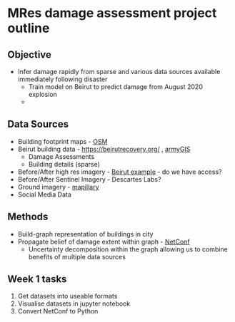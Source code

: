 # MRes damage assessment project outline

## Objective
* Infer damage rapidly from sparse and various data sources available immediately following disaster
    * Train model on Beirut to predict damage from August 2020 explosion
    * 

## Data Sources
* Building footprint maps - [OSM](https://www.openstreetmap.org/export#map=15/33.8994/35.5006)
* Beirut building data - https://beirutrecovery.org/ , [armyGIS](https://gis.army.gov.lb/lm/index.php/view/map/?repository=15&project=open)
    * Damage Assessments
    * Building details (sparse)
* Before/After high res imagery - [Beirut example](https://beirutrecovery.org/) - do we have access?
* Before/After Sentinel Imagery - Descartes Labs?
* Ground imagery - [mapillary](https://www.mapillary.com/app/user/lshc3?pKey=3_4f3JT6cNUvSEhkWyc8wg&lat=33.901549420449854&lng=35.490283832833825&z=17.637259530296614)
* Social Media Data

## Methods
* Build-graph representation of buildings in city
* Propagate belief of damage extent within graph - [NetConf](https://github.com/dhivyaeswaran/dhivyaeswaran.github.io/tree/master/code)
    * Uncertainty decomposition within the graph allowing us to combine benefits of multiple data sources

## Week 1 tasks
1. Get datasets into useable formats
2. Visualise datasets in jupyter notebook
3. Convert NetConf to Python